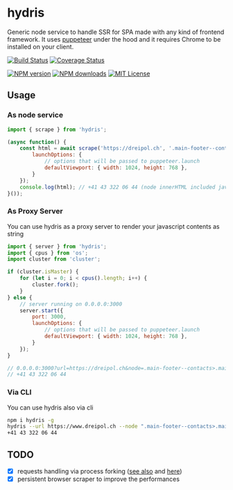 # hydris

Generic node service to handle SSR for SPA made with any kind of frontend framework.
It uses [puppeteer](https://github.com/GoogleChrome/puppeteer) under the hood and it requires Chrome to be installed on your client.

[![Build Status][circleci-image]][circleci-url]
[![Coverage Status][coverage-image]][coverage-url]

[![NPM version][npm-version-image]][npm-url]
[![NPM downloads][npm-downloads-image]][npm-url]
[![MIT License][license-image]][license-url]


## Usage

### As node service

```js
import { scrape } from 'hydris';

(async function() {
    const html = await scrape('https://dreipol.ch', '.main-footer--contacts>.main-footer--link', {
        launchOptions: {
            // options that will be passed to puppeteer.launch
            defaultViewport: { width: 1024, height: 768 },    
        }
    });
    console.log(html); // +41 43 322 06 44 (node innerHTML included javascript generated markup)
}());
```

### As Proxy Server

You can use hydris as a proxy server to render your javascript contents as string

```js
import { server } from 'hydris';
import { cpus } from 'os';
import cluster from 'cluster';

if (cluster.isMaster) {
    for (let i = 0; i < cpus().length; i++) {
        cluster.fork();
    }
} else {
    // server running on 0.0.0.0:3000
    server.start({
        port: 3000,
        launchOptions: {
            // options that will be passed to puppeteer.launch
            defaultViewport: { width: 1024, height: 768 },    
        }
    });
}

// 0.0.0.0:3000?url=https://dreipol.ch&node=.main-footer--contacts>.main-footer--link
// +41 43 322 06 44

```

### Via CLI

You can use hydris also via cli

```bash
npm i hydris -g
hydris --url https://www.dreipol.ch --node ".main-footer--contacts>.main-footer--link"
+41 43 322 06 44
```

## TODO
  - [x] requests handling via process forking ([see also](#as-proxy-server) and [here](http://www.acuriousanimal.com/2017/08/18/using-cluster-module-with-http-servers.html))
  - [x] persistent browser scraper to improve the performances

[circleci-image]:https://circleci.com/gh/dreipol/hydris/tree/master.svg?style=svg&circle-token=dddff0c380aa369c298e337753e3a4e94877a0ca
[circleci-url]:https://circleci.com/gh/dreipol/hydris/tree/master

[license-image]:http://img.shields.io/badge/license-MIT-000000.svg?style=flat-square
[license-url]:LICENSE

[npm-version-image]:http://img.shields.io/npm/v/hydris.svg?style=flat-square
[npm-downloads-image]:http://img.shields.io/npm/dm/hydris.svg?style=flat-square
[npm-url]:https://npmjs.org/package/hydris

[coverage-image]: https://img.shields.io/coveralls/dreipol/hydris/master.svg?style=flat-square
[coverage-url]: https://coveralls.io/r/dreipol/hydris/?branch=master
